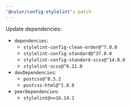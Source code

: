 ```yaml
---
'@culur/config-stylelint': patch
---
```


Update dependencies:

- `dependencies`:
  - `stylelint-config-clean-order@^7.0.0`
  - `stylelint-config-standard@^37.0.0`
  - `stylelint-config-standard-scss@^14.0.0`
  - `stylelint-scss@^6.11.0`
- `devDependencies`:
  - `postcss@^8.5.2`
  - `postcss-html@^1.8.0`
- `peerDependencies`:
  - `stylelint@>=16.14.1`
